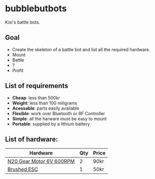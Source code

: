# bubblebutbots

Kisi's battle bots.

## Goal

* Create the skeleton of a battle bot and list all the required hardware.
* Mount
* Battle
* ?
* Profit

## List of requirements

* **Cheap**: less than 500kr
* **Weight**: less than 100 miligrams
* **Acessable**: parts easily available
* **Flexible**: work over Bluetooth or RF Controller
* **Simple**: all the harware must be easy to mount
* **Portable**: supplied by a lithium battery

## List of hardware:

| Hardware                 | Qty | Price |
|--------------------------|-----|-------|
| [N20 Gear Motor 6V 600RPM](https://www.aliexpress.com/item/1005003480074662.html?spm=a2g0o.cart.0.0.66f238dazFIII7&mp=1) | 2   | 90kr  |
| [Brushed ESC](https://www.aliexpress.com/item/33024247499.html?spm=a2g0o.cart.0.0.66f238dazFIII7&mp=1)              | 1   | 50kr  |

